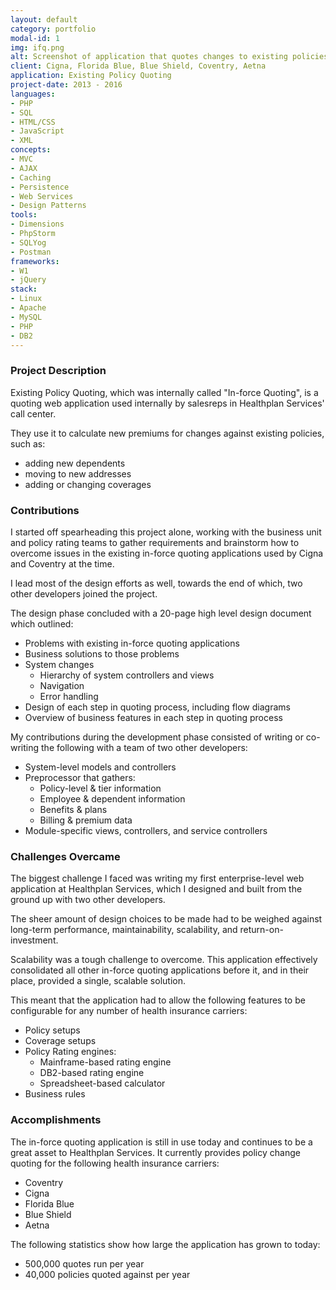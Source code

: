```yaml
---
layout: default
category: portfolio
modal-id: 1
img: ifq.png
alt: Screenshot of application that quotes changes to existing policies
client: Cigna, Florida Blue, Blue Shield, Coventry, Aetna
application: Existing Policy Quoting
project-date: 2013 - 2016
languages:
- PHP
- SQL
- HTML/CSS
- JavaScript
- XML
concepts:
- MVC
- AJAX
- Caching
- Persistence
- Web Services
- Design Patterns
tools:
- Dimensions
- PhpStorm
- SQLYog
- Postman
frameworks:
- W1
- jQuery
stack:
- Linux
- Apache
- MySQL
- PHP
- DB2
---
```


### Project Description
Existing Policy Quoting, which was internally called "In-force Quoting", is a quoting web application used internally by salesreps in Healthplan Services' call center. 

They use it to calculate new premiums for changes against existing policies, such as:

- adding new dependents
- moving to new addresses
- adding or changing coverages 

### Contributions
I started off spearheading this project alone, working with the business unit and policy rating teams to gather requirements and brainstorm how to overcome issues in the existing in-force quoting applications used by Cigna and Coventry at the time.

I lead most of the design efforts as well, towards the end of which, two other developers joined the project.

The design phase concluded with a 20-page high level design document which outlined:

- Problems with existing in-force quoting applications
- Business solutions to those problems
- System changes
  - Hierarchy of system controllers and views
  - Navigation
  - Error handling
- Design of each step in quoting process, including flow diagrams
- Overview of business features in each step in quoting process

My contributions during the development phase consisted of writing or co-writing the following with a team of two other developers:

- System-level models and controllers
- Preprocessor that gathers:
  - Policy-level & tier information
  - Employee & dependent information
  - Benefits & plans
  - Billing & premium data
- Module-specific views, controllers, and service controllers

### Challenges Overcame
The biggest challenge I faced was writing my first enterprise-level web application at Healthplan Services, which I designed and built from the ground up with two other developers.

The sheer amount of design choices to be made had to be weighed against long-term performance, maintainability, scalability, and return-on-investment.

Scalability was a tough challenge to overcome. This application effectively consolidated all other in-force quoting applications before it, and in their place, provided a single, scalable solution. 

This meant that the application had to allow the following features to be configurable for any number of health insurance carriers:

- Policy setups
- Coverage setups
- Policy Rating engines:
    + Mainframe-based rating engine
    + DB2-based rating engine
    + Spreadsheet-based calculator
- Business rules

### Accomplishments
The in-force quoting application is still in use today and continues to be a great asset to Healthplan Services. It currently provides policy change quoting for the following health insurance carriers:

- Coventry
- Cigna
- Florida Blue
- Blue Shield
- Aetna

The following statistics show how large the application has grown to today:

- 500,000 quotes run per year 
- 40,000 policies quoted against per year

